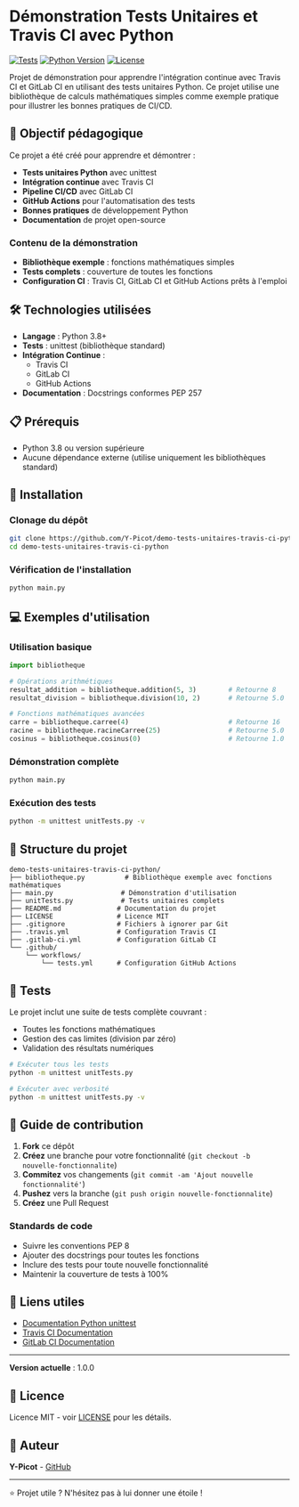 # Démonstration Tests Unitaires et Travis CI avec Python

[![Tests](https://github.com/Y-Picot/demo-tests-unitaires-travis-ci-python/actions/workflows/tests.yml/badge.svg)](https://github.com/Y-Picot/demo-tests-unitaires-travis-ci-python/actions/workflows/tests.yml)
[![Python Version](https://img.shields.io/badge/python-3.8+-blue.svg)](https://python.org)
[![License](https://img.shields.io/badge/license-MIT-green.svg)](LICENSE)

Projet de démonstration pour apprendre l'intégration continue avec Travis CI et GitLab CI en utilisant des tests unitaires Python. Ce projet utilise une bibliothèque de calculs mathématiques simples comme exemple pratique pour illustrer les bonnes pratiques de CI/CD.

## 🎯 Objectif pédagogique

Ce projet a été créé pour apprendre et démontrer :
- **Tests unitaires Python** avec unittest
- **Intégration continue** avec Travis CI
- **Pipeline CI/CD** avec GitLab CI
- **GitHub Actions** pour l'automatisation des tests
- **Bonnes pratiques** de développement Python
- **Documentation** de projet open-source

### Contenu de la démonstration
- **Bibliothèque exemple** : fonctions mathématiques simples
- **Tests complets** : couverture de toutes les fonctions
- **Configuration CI** : Travis CI, GitLab CI et GitHub Actions prêts à l'emploi

## 🛠️ Technologies utilisées

- **Langage** : Python 3.8+
- **Tests** : unittest (bibliothèque standard)
- **Intégration Continue** :
  - Travis CI
  - GitLab CI
  - GitHub Actions
- **Documentation** : Docstrings conformes PEP 257

## 📋 Prérequis

- Python 3.8 ou version supérieure
- Aucune dépendance externe (utilise uniquement les bibliothèques standard)

## 🚀 Installation

### Clonage du dépôt
```bash
git clone https://github.com/Y-Picot/demo-tests-unitaires-travis-ci-python.git
cd demo-tests-unitaires-travis-ci-python
```

### Vérification de l'installation
```bash
python main.py
```

## 💻 Exemples d'utilisation

### Utilisation basique
```python
import bibliotheque

# Opérations arithmétiques
resultat_addition = bibliotheque.addition(5, 3)        # Retourne 8
resultat_division = bibliotheque.division(10, 2)       # Retourne 5.0

# Fonctions mathématiques avancées
carre = bibliotheque.carree(4)                         # Retourne 16
racine = bibliotheque.racineCarree(25)                 # Retourne 5.0
cosinus = bibliotheque.cosinus(0)                      # Retourne 1.0
```

### Démonstration complète
```bash
python main.py
```

### Exécution des tests
```bash
python -m unittest unitTests.py -v
```

## 📁 Structure du projet

```
demo-tests-unitaires-travis-ci-python/
├── bibliotheque.py          # Bibliothèque exemple avec fonctions mathématiques
├── main.py                 # Démonstration d'utilisation
├── unitTests.py            # Tests unitaires complets  
├── README.md              # Documentation du projet
├── LICENSE                # Licence MIT
├── .gitignore             # Fichiers à ignorer par Git
├── .travis.yml            # Configuration Travis CI
├── .gitlab-ci.yml         # Configuration GitLab CI
└── .github/
    └── workflows/
        └── tests.yml      # Configuration GitHub Actions
```

## 🧪 Tests

Le projet inclut une suite de tests complète couvrant :
- Toutes les fonctions mathématiques
- Gestion des cas limites (division par zéro)
- Validation des résultats numériques

```bash
# Exécuter tous les tests
python -m unittest unitTests.py

# Exécuter avec verbosité
python -m unittest unitTests.py -v
```

## 🤝 Guide de contribution

1. **Fork** ce dépôt
2. **Créez** une branche pour votre fonctionnalité (`git checkout -b nouvelle-fonctionnalite`)
3. **Commitez** vos changements (`git commit -am 'Ajout nouvelle fonctionnalité'`)
4. **Pushez** vers la branche (`git push origin nouvelle-fonctionnalite`)
5. **Créez** une Pull Request

### Standards de code
- Suivre les conventions PEP 8
- Ajouter des docstrings pour toutes les fonctions
- Inclure des tests pour toute nouvelle fonctionnalité
- Maintenir la couverture de tests à 100%

## 🔗 Liens utiles

- [Documentation Python unittest](https://docs.python.org/3/library/unittest.html)
- [Travis CI Documentation](https://docs.travis-ci.com/)
- [GitLab CI Documentation](https://docs.gitlab.com/ee/ci/)

---

**Version actuelle** : 1.0.0

## 📄 Licence

Licence MIT - voir [LICENSE](LICENSE) pour les détails.

## 👤 Auteur

**Y-Picot** - [GitHub](https://github.com/Y-Picot)

---

⭐ Projet utile ? N'hésitez pas à lui donner une étoile !
